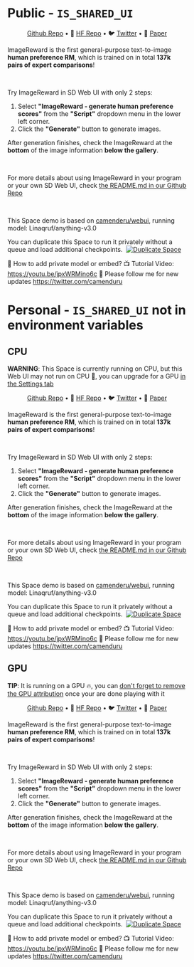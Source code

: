 # Public - `IS_SHARED_UI`

<div class="gr-prose" style="max-width: 80%">
<p align="center"><a href="https://github.com/THUDM/ImageReward">Github Repo</a> • 🤗 <a href="https://huggingface.co/THUDM/ImageReward" target="_blank">HF Repo</a> • 🐦 <a href="https://twitter.com/thukeg" target="_blank">Twitter</a> • 📃 <a href="https://arxiv.org/abs/2304.05977" target="_blank">Paper</a><br></p>
<p dir="auto">ImageReward is the first general-purpose text-to-image <strong>human preference RM</strong>, which is trained on in total <strong>137k pairs of expert comparisons</strong>!</p>
<br>
<p dir="auto">Try ImageReward in SD Web UI with only 2 steps:</p>
<ol dir="auto">
<li>Select <strong>"ImageReward - generate human preference scores"</strong> from the <strong>"Script"</strong> dropdown menu in the lower left corner.</li>
<li>Click the <strong>"Generate"</strong> button to generate images.</li>
</ol>
<p dir="auto">After generation finishes, check the ImageReward at the <strong>bottom</strong> of the image information <strong>below the gallery</strong>.</p>
<br>
<p dir="auto">For more details about using ImageReward in your program or your own SD Web UI, check <a href="https://github.com/THUDM/ImageReward">the README.md in our Github Repo</a></p>
<br>
<p dir="auto">This Space demo is based on <a href="https://huggingface.co/spaces/camenduru/webui">camenderu/webui</a>, running model: Linaqruf/anything-v3.0</p>
<p dir="auto">You can duplicate this Space to run it privately without a queue and load additional checkpoints.&nbsp;&nbsp;<a class="duplicate-button" style="display:inline-block" target="_blank" href="https://huggingface.co/spaces/{os.environ['SPACE_ID']}?duplicate=true"><img style="margin: 0" src="https://img.shields.io/badge/-Duplicate%20Space-blue?labelColor=white&style=flat&logo=data:image/png;base64,iVBORw0KGgoAAAANSUhEUgAAABAAAAAQCAYAAAAf8/9hAAAAAXNSR0IArs4c6QAAAP5JREFUOE+lk7FqAkEURY+ltunEgFXS2sZGIbXfEPdLlnxJyDdYB62sbbUKpLbVNhyYFzbrrA74YJlh9r079973psed0cvUD4A+4HoCjsA85X0Dfn/RBLBgBDxnQPfAEJgBY+A9gALA4tcbamSzS4xq4FOQAJgCDwV2CPKV8tZAJcAjMMkUe1vX+U+SMhfAJEHasQIWmXNN3abzDwHUrgcRGmYcgKe0bxrblHEB4E/pndMazNpSZGcsZdBlYJcEL9Afo75molJyM2FxmPgmgPqlWNLGfwZGG6UiyEvLzHYDmoPkDDiNm9JR9uboiONcBXrpY1qmgs21x1QwyZcpvxt9NS09PlsPAAAAAElFTkSuQmCC&logoWidth=14" alt="Duplicate Space"></a></p> 
<p dir="auto">📝 How to add private model or embed? 📺 Tutorial Video: <a href="https://youtu.be/jpxWRMino6c" style="target=" _blank"="">https://youtu.be/jpxWRMino6c</a> 🐣 Please follow me for new updates <a href="https://twitter.com/camenduru" style="target=" _blank"="">https://twitter.com/camenduru</a> </p>
</div>

# Personal - `IS_SHARED_UI` not in environment variables

## CPU

<div class="gr-prose" style="max-width: 80%">
<p><strong>WARNING</strong>: This Space is currently running on CPU, but this Web UI may not run on CPU 🥶, you can upgrade for a GPU <a href="https://huggingface.co/spaces/{os.environ['SPACE_ID']}/settings" style="text-decoration: underline" target="_blank">in the Settings tab</a></p>
<p align="center"><a href="https://github.com/THUDM/ImageReward">Github Repo</a> • 🤗 <a href="https://huggingface.co/THUDM/ImageReward" target="_blank">HF Repo</a> • 🐦 <a href="https://twitter.com/thukeg" target="_blank">Twitter</a> • 📃 <a href="https://arxiv.org/abs/2304.05977" target="_blank">Paper</a><br></p>
<p dir="auto">ImageReward is the first general-purpose text-to-image <strong>human preference RM</strong>, which is trained on in total <strong>137k pairs of expert comparisons</strong>!</p>
<br>
<p dir="auto">Try ImageReward in SD Web UI with only 2 steps:</p>
<ol dir="auto">
<li>Select <strong>"ImageReward - generate human preference scores"</strong> from the <strong>"Script"</strong> dropdown menu in the lower left corner.</li>
<li>Click the <strong>"Generate"</strong> button to generate images.</li>
</ol>
<p dir="auto">After generation finishes, check the ImageReward at the <strong>bottom</strong> of the image information <strong>below the gallery</strong>.</p>
<br>
<p dir="auto">For more details about using ImageReward in your program or your own SD Web UI, check <a href="https://github.com/THUDM/ImageReward">the README.md in our Github Repo</a></p>
<br>
<p dir="auto">This Space demo is based on <a href="https://huggingface.co/spaces/camenduru/webui">camenderu/webui</a>, running model: Linaqruf/anything-v3.0</p>
<p dir="auto">You can duplicate this Space to run it privately without a queue and load additional checkpoints.&nbsp;&nbsp;<a class="duplicate-button" style="display:inline-block" target="_blank" href="https://huggingface.co/spaces/{os.environ['SPACE_ID']}?duplicate=true"><img style="margin: 0" src="https://img.shields.io/badge/-Duplicate%20Space-blue?labelColor=white&style=flat&logo=data:image/png;base64,iVBORw0KGgoAAAANSUhEUgAAABAAAAAQCAYAAAAf8/9hAAAAAXNSR0IArs4c6QAAAP5JREFUOE+lk7FqAkEURY+ltunEgFXS2sZGIbXfEPdLlnxJyDdYB62sbbUKpLbVNhyYFzbrrA74YJlh9r079973psed0cvUD4A+4HoCjsA85X0Dfn/RBLBgBDxnQPfAEJgBY+A9gALA4tcbamSzS4xq4FOQAJgCDwV2CPKV8tZAJcAjMMkUe1vX+U+SMhfAJEHasQIWmXNN3abzDwHUrgcRGmYcgKe0bxrblHEB4E/pndMazNpSZGcsZdBlYJcEL9Afo75molJyM2FxmPgmgPqlWNLGfwZGG6UiyEvLzHYDmoPkDDiNm9JR9uboiONcBXrpY1qmgs21x1QwyZcpvxt9NS09PlsPAAAAAElFTkSuQmCC&logoWidth=14" alt="Duplicate Space"></a></p> 
<p dir="auto">📝 How to add private model or embed? 📺 Tutorial Video: <a href="https://youtu.be/jpxWRMino6c" style="target=" _blank"="">https://youtu.be/jpxWRMino6c</a> 🐣 Please follow me for new updates <a href="https://twitter.com/camenduru" style="target=" _blank"="">https://twitter.com/camenduru</a> </p>
</div>

## GPU

<div class="gr-prose" style="max-width: 80%">
<p><strong>TIP</strong>: It is running on a GPU 🔥, you can <a href="https://huggingface.co/spaces/{os.environ['SPACE_ID']}/settings" style="text-decoration: underline" target="_blank">don't forget to remove the GPU attribution</a> once your are done playing with it</p>
<p align="center"><a href="https://github.com/THUDM/ImageReward">Github Repo</a> • 🤗 <a href="https://huggingface.co/THUDM/ImageReward" target="_blank">HF Repo</a> • 🐦 <a href="https://twitter.com/thukeg" target="_blank">Twitter</a> • 📃 <a href="https://arxiv.org/abs/2304.05977" target="_blank">Paper</a><br></p>
<p dir="auto">ImageReward is the first general-purpose text-to-image <strong>human preference RM</strong>, which is trained on in total <strong>137k pairs of expert comparisons</strong>!</p>
<br>
<p dir="auto">Try ImageReward in SD Web UI with only 2 steps:</p>
<ol dir="auto">
<li>Select <strong>"ImageReward - generate human preference scores"</strong> from the <strong>"Script"</strong> dropdown menu in the lower left corner.</li>
<li>Click the <strong>"Generate"</strong> button to generate images.</li>
</ol>
<p dir="auto">After generation finishes, check the ImageReward at the <strong>bottom</strong> of the image information <strong>below the gallery</strong>.</p>
<br>
<p dir="auto">For more details about using ImageReward in your program or your own SD Web UI, check <a href="https://github.com/THUDM/ImageReward">the README.md in our Github Repo</a></p>
<br>
<p dir="auto">This Space demo is based on <a href="https://huggingface.co/spaces/camenduru/webui">camenderu/webui</a>, running model: Linaqruf/anything-v3.0</p>
<p dir="auto">You can duplicate this Space to run it privately without a queue and load additional checkpoints.&nbsp;&nbsp;<a class="duplicate-button" style="display:inline-block" target="_blank" href="https://huggingface.co/spaces/{os.environ['SPACE_ID']}?duplicate=true"><img style="margin: 0" src="https://img.shields.io/badge/-Duplicate%20Space-blue?labelColor=white&style=flat&logo=data:image/png;base64,iVBORw0KGgoAAAANSUhEUgAAABAAAAAQCAYAAAAf8/9hAAAAAXNSR0IArs4c6QAAAP5JREFUOE+lk7FqAkEURY+ltunEgFXS2sZGIbXfEPdLlnxJyDdYB62sbbUKpLbVNhyYFzbrrA74YJlh9r079973psed0cvUD4A+4HoCjsA85X0Dfn/RBLBgBDxnQPfAEJgBY+A9gALA4tcbamSzS4xq4FOQAJgCDwV2CPKV8tZAJcAjMMkUe1vX+U+SMhfAJEHasQIWmXNN3abzDwHUrgcRGmYcgKe0bxrblHEB4E/pndMazNpSZGcsZdBlYJcEL9Afo75molJyM2FxmPgmgPqlWNLGfwZGG6UiyEvLzHYDmoPkDDiNm9JR9uboiONcBXrpY1qmgs21x1QwyZcpvxt9NS09PlsPAAAAAElFTkSuQmCC&logoWidth=14" alt="Duplicate Space"></a></p> 
<p dir="auto">📝 How to add private model or embed? 📺 Tutorial Video: <a href="https://youtu.be/jpxWRMino6c" style="target=" _blank"="">https://youtu.be/jpxWRMino6c</a> 🐣 Please follow me for new updates <a href="https://twitter.com/camenduru" style="target=" _blank"="">https://twitter.com/camenduru</a> </p>
</div>

